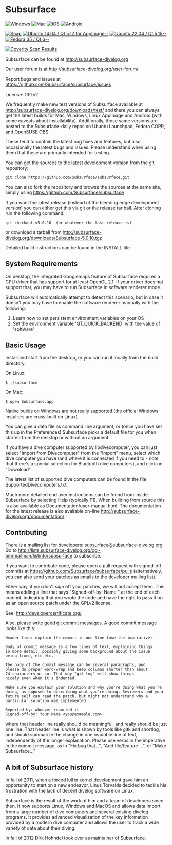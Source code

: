 # Subsurface

[![Windows](https://github.com/subsurface/subsurface/actions/workflows/windows.yml/badge.svg)](https://github.com/subsurface/subsurface/actions/workflows/windows.yml)
[![Mac](https://github.com/subsurface/subsurface/actions/workflows/mac.yml/badge.svg)](https://github.com/subsurface/subsurface/actions/workflows/mac.yml)
[![iOS](https://github.com/subsurface/subsurface/actions/workflows/ios.yml/badge.svg)](https://github.com/subsurface/subsurface/actions/workflows/ios.yml)
[![Android](https://github.com/subsurface/subsurface/actions/workflows/android.yml/badge.svg)](https://github.com/subsurface/subsurface/actions/workflows/android.yml)

[![Snap](https://github.com/subsurface/subsurface/actions/workflows/linux-snap.yml/badge.svg)](https://github.com/subsurface/subsurface/actions/workflows/linux-snap.yml)
[![Ubuntu 14.04 / Qt 5.12 for AppImage--](https://github.com/subsurface/subsurface/actions/workflows/linux-trusty-5.12.yml/badge.svg)](https://github.com/subsurface/subsurface/actions/workflows/linux-trusty-5.12.yml)
[![Ubuntu 22.04 / Qt 5.15--](https://github.com/subsurface/subsurface/actions/workflows/linux-jammy-5.15.yml/badge.svg)](https://github.com/subsurface/subsurface/actions/workflows/linux-jammy-5.15.yml)
[![Fedora 35 / Qt 6--](https://github.com/subsurface/subsurface/actions/workflows/linux-fedora-qt6.yml/badge.svg)](https://github.com/subsurface/subsurface/actions/workflows/linux-fedora-qt6.yml)

[![Coverity Scan Results](https://scan.coverity.com/projects/14405/badge.svg)](https://scan.coverity.com/projects/subsurface-divelog-subsurface)

Subsurface can be found at http://subsurface-divelog.org

Our user forum is at http://subsurface-divelog.org/user-forum/

Report bugs and issues at https://github.com/Subsurface/subsurface/issues

License: GPLv2

We frequently make new test versions of Subsurface available at
http://subsurface-divelog.org/downloads/test/ and there you can always get
the latest builds for Mac, Windows, Linux AppImage and Android (with some
caveats about installability). Additionally, those same versions are
posted to the Subsurface-daily repos on Ubuntu Launchpad, Fedora COPR, and
OpenSUSE OBS.

These tend to contain the latest bug fixes and features, but also
occasionally the latest bugs and issues. Please understand when using them
that these are primarily intended for testing.

You can get the sources to the latest development version from the git
repository:

```
git clone https://github.com/Subsurface/subsurface.git
```

You can also fork the repository and browse the sources at the same site,
simply using https://github.com/Subsurface/subsurface

If you want the latest release (instead of the bleeding edge
development version) you can either get this via git or the release tar
ball. After cloning run the following command:

```
git checkout v5.0.10  (or whatever the last release is)
```

or download a tarball from http://subsurface-divelog.org/downloads/Subsurface-5.0.10.tgz

Detailed build instructions can be found in the INSTALL file.

## System Requirements

On desktop, the integrated Googlemaps feature of Subsurface requires a GPU
driver that has support for at least OpenGL 2.1. If your driver does not
support that, you may have to run Subsurface in software renderer mode.

Subsurface will automatically attempt to detect this scenario, but in case
it doesn't you may have to enable the software renderer manually with
the following:
1) Learn how to set persistent environment variables on your OS
2) Set the environment variable 'QT_QUICK_BACKEND' with the value of 'software'

## Basic Usage

Install and start from the desktop, or you can run it locally from the
build directory:

On Linux:

```
$ ./subsurface
```

On Mac:

```
$ open Subsurface.app
```

Native builds on Windows are not really supported (the official Windows
installers are cross-built on Linux).

You can give a data file as command line argument, or (once you have
set this up in the Preferences) Subsurface picks a default file for
you when started from the desktop or without an argument.

If you have a dive computer supported by libdivecomputer, you can just
select "Import from Divecomputer" from the "Import" menu, select which
dive computer you have (and where it is connected if you need to - note
that there's a special selection for Bluetooth dive computers), and click
on "Download".

The latest list of supported dive computers can be found in the file
SupportedDivecomputers.txt.

Much more detailed end user instructions can be found from inside
Subsurface by selecting Help (typically F1). When building from source
this is also available as Documentation/user-manual.html. The
documentation for the latest release is also available on-line
http://subsurface-divelog.org/documentation/

## Contributing

There is a mailing list for developers: subsurface@subsurface-divelog.org
Go to http://lists.subsurface-divelog.org/cgi-bin/mailman/listinfo/subsurface
to subscribe.

If you want to contribute code, please open a pull request with signed-off
commits at https://github.com/Subsurface/subsurface/pulls
(alternatively, you can also send your patches as emails to the developer
mailing list).

Either way, if you don't sign off your patches, we will not accept them.
This means adding a line that says "Signed-off-by: Name <email>" at the
end of each commit, indicating that you wrote the code and have the right
to pass it on as an open source patch under the GPLv2 license.

See: http://developercertificate.org/

Also, please write good git commit messages.  A good commit message
looks like this:

```
Header line: explain the commit in one line (use the imperative)

Body of commit message is a few lines of text, explaining things
in more detail, possibly giving some background about the issue
being fixed, etc etc.

The body of the commit message can be several paragraphs, and
please do proper word-wrap and keep columns shorter than about
74 characters or so. That way "git log" will show things
nicely even when it's indented.

Make sure you explain your solution and why you're doing what you're
doing, as opposed to describing what you're doing. Reviewers and your
future self can read the patch, but might not understand why a
particular solution was implemented.

Reported-by: whoever-reported-it
Signed-off-by: Your Name <you@example.com>
```

where that header line really should be meaningful, and really should be
just one line.  That header line is what is shown by tools like gitk and
shortlog, and should summarize the change in one readable line of text,
independently of the longer explanation. Please use verbs in the
imperative in the commit message, as in "Fix bug that...", "Add
file/feature ...", or "Make Subsurface..."

## A bit of Subsurface history

In fall of 2011, when a forced lull in kernel development gave him an
opportunity to start on a new endeavor, Linus Torvalds decided to tackle
his frustration with the lack of decent divelog software on Linux.

Subsurface is the result of the work of him and a team of developers since
then. It now supports Linux, Windows and MacOS and allows data import from
a large number of dive computers and several existing divelog programs. It
provides advanced visualization of the key information provided by a
modern dive computer and allows the user to track a wide variety of data
about their diving.

In fall of 2012 Dirk Hohndel took over as maintainer of Subsurface.

